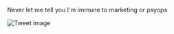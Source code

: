 Never let me tell you I'm immune to marketing or psyops


![Tweet image](/asset/crosspoast/GE8jS6cagAAZQOq.jpg)

